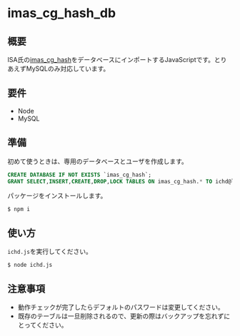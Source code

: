 # imas_cg_hash_db

## 概要

ISA氏の[imas_cg_hash](https://github.com/isaisstillalive/imas_cg_hash)をデータベースにインポートするJavaScriptです。とりあえずMySQLのみ対応しています。

## 要件

- Node
- MySQL

## 準備

初めて使うときは、専用のデータベースとユーザを作成します。

```sql
CREATE DATABASE IF NOT EXISTS `imas_cg_hash`;
GRANT SELECT,INSERT,CREATE,DROP,LOCK TABLES ON imas_cg_hash.* TO ichd@localhost IDENTIFIED BY 'EEXvM/Yc';
```

パッケージをインストールします。

```console
$ npm i
```

## 使い方

`ichd.js`を実行してください。

```console
$ node ichd.js
```

## 注意事項

- 動作チェックが完了したらデフォルトのパスワードは変更してください。
- 既存のテーブルは一旦削除されるので、更新の際はバックアップを忘れずにとってください。

